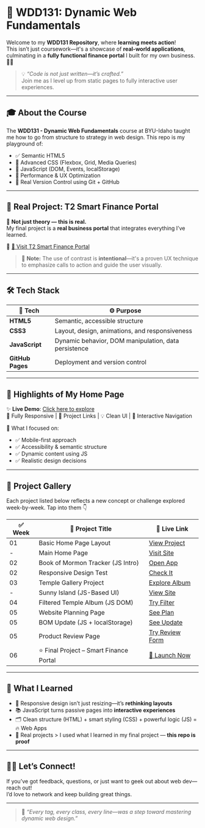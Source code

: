 # 🚀 WDD131: Dynamic Web Fundamentals

Welcome to my **WDD131 Repository**, where **learning meets action**!  
This isn’t just coursework—it's a showcase of **real-world applications**, culminating in a **fully functional finance portal** I built for my own business. 💼🌐

> 💡 *“Code is not just written—it’s crafted.”*  
> Join me as I level up from static pages to fully interactive user experiences.

---

## 🎓 About the Course

The **WDD131 - Dynamic Web Fundamentals** course at BYU-Idaho taught me how to go from structure to strategy in web design. This repo is my playground of:

- ✅ Semantic HTML5
- 🎨 Advanced CSS (Flexbox, Grid, Media Queries)
- 🔧 JavaScript (DOM, Events, localStorage)
- 🚀 Performance & UX Optimization
- 🧠 Real Version Control using Git + GitHub

---

## 💼 Real Project: T2 Smart Finance Portal

🧩 **Not just theory — this is real.**  
My final project is a **real business portal** that integrates everything I’ve learned.

🔗 [💼 Visit T2 Smart Finance Portal](https://thneri95.github.io/wdd131/final/index.html)

> 💬 **Note:** The use of contrast is **intentional**—it's a proven UX technique to emphasize calls to action and guide the user visually.

---

## 🛠️ Tech Stack

| 🚀 Tech         | ⚙️ Purpose                                              |
|----------------|--------------------------------------------------------|
| **HTML5**       | Semantic, accessible structure                        |
| **CSS3**        | Layout, design, animations, and responsiveness        |
| **JavaScript**  | Dynamic behavior, DOM manipulation, data persistence |
| **GitHub Pages**| Deployment and version control                        |

---

## 🧭 Highlights of My Home Page

✨ **Live Demo**: [Click here to explore](https://thneri95.github.io/wdd131/)  
📱 Fully Responsive | 🔗 Project Links | 💡 Clean UI | 💬 Interactive Navigation  

🧠 What I focused on:

- ✅ Mobile-first approach  
- ✅ Accessibility & semantic structure  
- ✅ Dynamic content using JS  
- ✅ Realistic design decisions

---

## 📂 Project Gallery

Each project listed below reflects a new concept or challenge explored week-by-week. Tap into them 👇

| ✅ Week | 📌 Project Title | 🔗 Live Link |
|--------|------------------|--------------|
| 01 | Basic Home Page Layout | [View Project](https://thneri95.github.io/wdd131/week01/basic-layout.html) |
| - | Main Home Page | [Visit Site](https://thneri95.github.io/wdd131/) |
| 02 | Book of Mormon Tracker (JS Intro) | [Open App](https://thneri95.github.io/wdd131/week02/bom) |
| 02 | Responsive Design Test | [Check It](https://thneri95.github.io/wdd131/week02/media-query.html) |
| 03 | Temple Gallery Project | [Explore Album](https://thneri95.github.io/wdd131/temples.html) |
| - | Sunny Island (JS-Based UI) | [View Site](https://thneri95.github.io/wdd131/place.html) |
| 04 | Filtered Temple Album (JS DOM) | [Try Filter](https://thneri95.github.io/wdd131/filtered-temples.html) |
| 05 | Website Planning Page | [See Plan](https://thneri95.github.io/wdd131/week05/siteplan.html) |
| 05 | BOM Update (JS + localStorage) | [See Update](https://thneri95.github.io/wdd131/week05/bom.html) |
| 05 | Product Review Page | [Try Review Form](https://thneri95.github.io/wdd131/form.html) |
| 06 | ⭐ Final Project – Smart Finance Portal | [🚀 Launch Now](https://thneri95.github.io/wdd131/final/index.html) |

---

## 🧠 What I Learned

- 📏 Responsive design isn’t just resizing—it’s **rethinking layouts**
- 📚 JavaScript turns passive pages into **interactive experiences**
- 🗂️ Clean structure (HTML) + smart styling (CSS) + powerful logic (JS) = 🔥 Web Apps
- 🧩 Real projects > I used what I learned in my final project — **this repo is proof**

---

## 🙋‍♂️ Let’s Connect!

If you’ve got feedback, questions, or just want to geek out about web dev—reach out!  
I’d love to network and keep building great things.

---

> 🌟 *“Every tag, every class, every line—was a step toward mastering dynamic web design.”*
